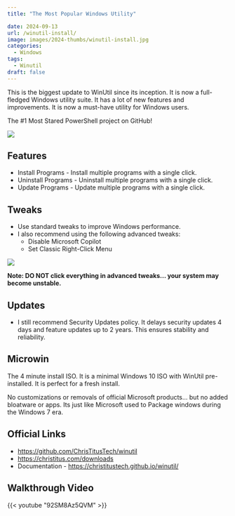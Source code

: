 ```yaml
---
title: "The Most Popular Windows Utility"

date: 2024-09-13
url: /winutil-install/
image: images/2024-thumbs/winutil-install.jpg
categories:
  - Windows
tags:
  - Winutil 
draft: false
---
```

This is the biggest update to WinUtil since its inception. It is now a full-fledged Windows utility suite. It has a lot of new features and improvements. It is now a must-have utility for Windows users.
<!--more-->
The #1 Most Stared PowerShell project on GitHub!

![](/images/2024/winutil-install/top-powershell.png)

## Features

- Install Programs - Install multiple programs with a single click.
- Uninstall Programs - Uninstall multiple programs with a single click.
- Update Programs - Update multiple programs with a single click.

## Tweaks

- Use standard tweaks to improve Windows performance.
- I also recommend using the following advanced tweaks:
  - Disable Microsoft Copilot
  - Set Classic Right-Click Menu

![](/images/2024/winutil-install/advanced-tweaks.png)

**Note: DO NOT click everything in advanced tweaks... your system may become unstable.**

## Updates

- I still recommend Security Updates policy. It delays security updates 4 days and feature updates up to 2 years. This ensures stability and reliability.

## Microwin

The 4 minute install ISO. It is a minimal Windows 10 ISO with WinUtil pre-installed. It is perfect for a fresh install.

No customizations or removals of official Microsoft products... but no added bloatware or apps. Its just like Microsoft used to Package windows during the Windows 7 era.

## Official Links

- <https://github.com/ChrisTitusTech/winutil>
- <https://christitus.com/downloads>
- Documentation - <https://christitustech.github.io/winutil/>

## Walkthrough Video

{{< youtube "92SM8Az5QVM" >}}
